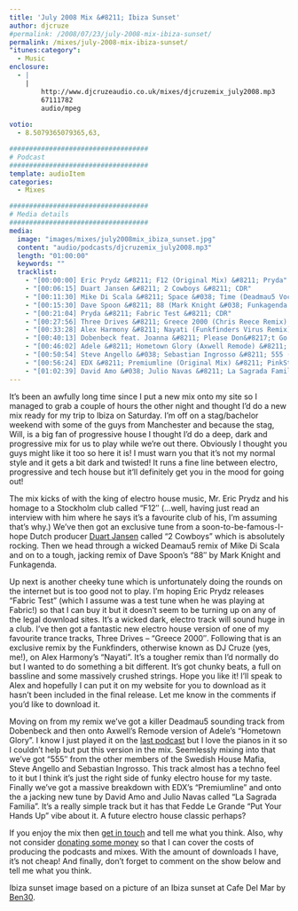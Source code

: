 ```yaml
---
title: 'July 2008 Mix &#8211; Ibiza Sunset'
author: djcruze
#permalink: /2008/07/23/july-2008-mix-ibiza-sunset/
permalink: /mixes/july-2008-mix-ibiza-sunset/
"itunes:category":
  - Music
enclosure:
  - |
    |
        http://www.djcruzeaudio.co.uk/mixes/djcruzemix_july2008.mp3
        67111782
        audio/mpeg
        
votio:
  - 8.5079365079365,63,

###################################
# Podcast
###################################
template: audioItem
categories:
  - Mixes

###################################
# Media details
###################################
media:
  image: "images/mixes/july2008mix_ibiza_sunset.jpg"
  content: "audio/podcasts/djcruzemix_july2008.mp3"
  length: "01:00:00"
  keywords: ""
  tracklist:
    - "[00:00:00] Eric Prydz &#8211; F12 (Original Mix) &#8211; Pryda"
    - "[00:06:15] Duart Jansen &#8211; 2 Cowboys &#8211; CDR"
    - "[00:11:30] Mike Di Scala &#8211; Space &#038; Time (Deadmau5 Vocal Mix) &#8211; 3Beat Blue"
    - "[00:15:30] Dave Spoon &#8211; 88 (Mark Knight &#038; Funkagenda Remix) &#8211; Toolroom Records"
    - "[00:21:04] Pryda &#8211; Fabric Test &#8211; CDR"
    - "[00:27:56] Three Drives &#8211; Greece 2000 (Chris Reece Remix) &#8211; S2 Records"
    - "[00:33:28] Alex Harmony &#8211; Nayati (Funkfinders Virus Remix) &#8211; CDR"
    - "[00:40:13] Dobenbeck feat. Joanna &#8211; Please Don&#8217;t Go (Chris Reece Too Late Remix) &#8211; Sirup Music"
    - "[00:46:02] Adele &#8211; Hometown Glory (Axwell Remode) &#8211; XL"
    - "[00:50:54] Steve Angello &#038; Sebastian Ingrosso &#8211; 555 (Original Mix) &#8211; Refune"
    - "[00:56:24] EDX &#8211; Premiumline (Original Mix) &#8211; PinkStar"
    - "[01:02:39] David Amo &#038; Julio Navas &#8211; La Sagrada Familia (Original Mix) &#8211; Lowered Recordings"
---
```


It&#8217;s been an awfully long time since I put a new mix onto my site so I managed to grab a couple of hours the other night and thought I&#8217;d do a new mix ready for my trip to Ibiza on Saturday. I&#8217;m off on a stag/bachelor weekend with some of the guys from Manchester and because the stag, Will, is a big fan of progressive house I thought I&#8217;d do a deep, dark and progressive mix for us to play while we&#8217;re out there. Obviously I thought you guys might like it too so here it is! I must warn you that it&#8217;s not my normal style and it gets a bit dark and twisted! It runs a fine line between electro, progressive and tech house but it&#8217;ll definitely get you in the mood for going out!

The mix kicks of with the king of electro house music, Mr. Eric Prydz and his homage to a Stockholm club called &#8220;F12&#8243; (&#8230;well, having just read an interview with him where he says it&#8217;s a favourite club of his, I&#8217;m assuming that&#8217;s why.) We&#8217;ve then got an exclusive tune from a soon-to-be-famous-I-hope Dutch producer [Duart Jansen][2] called &#8220;2 Cowboys&#8221; which is absolutely rocking. Then we head through a wicked Deamau5 remix of Mike Di Scala and on to a tough, jacking remix of Dave Spoon&#8217;s &#8220;88&#8243; by Mark Knight and Funkagenda.

Up next is another cheeky tune which is unfortunately doing the rounds on the internet but is too good not to play. I&#8217;m hoping Eric Prydz releases &#8220;Fabric Test&#8221; (which I assume was a test tune when he was playing at Fabric!) so that I can buy it but it doesn&#8217;t seem to be turning up on any of the legal download sites. It&#8217;s a wicked dark, electro track will sound huge in a club. I&#8217;ve then got a fantastic new electro house version of one of my favourite trance tracks, Three Drives &#8211; &#8220;Greece 2000&#8243;. Following that is an exclusive remix by the Funkfinders, otherwise known as DJ Cruze (yes, me!), on Alex Harmony&#8217;s &#8220;Nayati&#8221;. It&#8217;s a tougher remix than I&#8217;d normally do but I wanted to do something a bit different. It&#8217;s got chunky beats, a full on bassline and some massively crushed strings. Hope you like it! I&#8217;ll speak to Alex and hopefully I can put it on my website for you to download as it hasn&#8217;t been included in the final release. Let me know in the comments if you&#8217;d like to download it.

Moving on from my remix we&#8217;ve got a killer Deadmau5 sounding track from Dobenbeck and then onto Axwell&#8217;s Remode version of Adele&#8217;s &#8220;Hometown Glory&#8221;. I know I just played it on the [last podcast][3] but I love the pianos in it so I couldn&#8217;t help but put this version in the mix. Seemlessly mixing into that we&#8217;ve got &#8220;555&#8243; from the other members of the Swedish House Mafia, Steve Angello and Sebastian Ingrosso. This track almost has a techno feel to it but I think it&#8217;s just the right side of funky electro house for my taste. Finally we&#8217;ve got a massive breakdown with EDX&#8217;s &#8220;Premiumline&#8221; and onto the a jacking new tune by David Amo and Julio Navas called &#8220;La Sagrada Familia&#8221;. It&#8217;s a really simple track but it has that Fedde Le Grande &#8220;Put Your Hands Up&#8221; vibe about it. A future electro house classic perhaps?

If you enjoy the mix then [get in touch][4] and tell me what you think. Also, why not consider [donating some money][5] so that I can cover the costs of producing the podcasts and mixes. With the amount of downloads I have, it&#8217;s not cheap! And finally, don&#8217;t forget to comment on the show below and tell me what you think.

Ibiza sunset image based on a picture of an Ibiza sunset at Cafe Del Mar by [Ben30][8].

 [1]: http://www.djcruze.co.uk/cms/wp-content/uploads/2008/07/july2008mix_ibiza_sunset.jpg
 [2]: http://www.myspace.com/duartjansen
 [3]: http://www.djcruze.co.uk/cms/2008/07/20/episode-41-neon-lights/
 [4]: /cms/contact/
 [5]: http://www.dreamhost.com/donate.cgi?id=8244
 [6]: http://www.djcruze.co.uk/cms/wp-content/DownloadButton.gif
 [7]: http://www.djcruzeaudio.co.uk/mixes/djcruzemix_july2008.mp3
 [8]: http://www.flickr.com/photos/ben30/14215189/